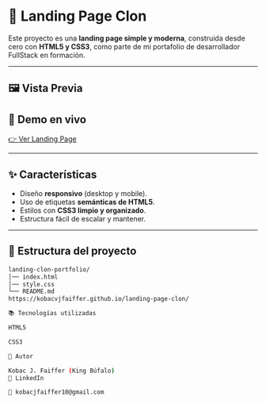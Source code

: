 

# 🚀 Landing Page Clon

Este proyecto es una **landing page simple y moderna**, construida desde cero con **HTML5 y CSS3**, como parte de mi portafolio de desarrollador FullStack en formación.

---

## 🖼️ Vista Previa
## 🚀 Demo en vivo
[👉 Ver Landing Page](https://kobacvjfaiffer.github.io/landing-page-clon/)


---

## ✨ Características
- Diseño **responsivo** (desktop y mobile).
- Uso de etiquetas **semánticas de HTML5**.
- Estilos con **CSS3 limpio y organizado**.
- Estructura fácil de escalar y mantener.

---

## 📂 Estructura del proyecto
```bash
landing-clon-portfolio/
│── index.html
│── style.css
└── README.md
https://kobacvjfaiffer.github.io/landing-page-clon/

📚 Tecnologías utilizadas

HTML5

CSS3

👤 Autor

Kobac J. Faiffer (King Búfalo)
🔗 LinkedIn

📧 kobacjfaiffer10@gmail.com
